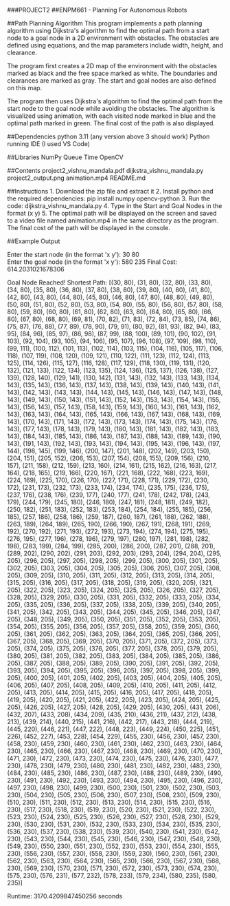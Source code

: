 ###PROJECT2
##ENPM661 - Planning For Autonomous Robots

##Path Planning Algorithm
This program implements a path planning algorithm using Dijkstra's algorithm to find the optimal path from a start node to a goal node in a 2D environment with obstacles. The obstacles are defined using equations, and the map parameters include width, height, and clearance.

The program first creates a 2D map of the environment with the obstacles marked as black and the free space marked as white. The boundaries and clearances are marked as gray. The start and goal nodes are also defined on this map.

The program then uses Dijkstra's algorithm to find the optimal path from the start node to the goal node while avoiding the obstacles. The algorithm is visualized using animation, with each visited node marked in blue and the optimal path marked in green. The final cost of the path is also displayed.

##Dependencies
	python 3.11 (any version above 3 should work)
	Python running IDE (I used VS Code)

##Libraries
	NumPy
	Queue
  Time
  OpenCV

##Contents
project2_vishnu_mandala.pdf
dijkstra_vishnu_mandala.py
project2_output.png
animation.mp4
README.md

##Instructions
	1. Download the zip file and extract it
	2. Install python and the required dependencies: pip install numpy opencv-python
	3. Run the code: dijkstra_vishnu_mandala.py
	4. Type in the Start and Goal Nodes in the format (x y)
    5. The optimal path will be displayed on the screen and saved to a video file named animation.mp4 in the same directory as the program. The final cost of the path will be displayed in the console.

##Example Output

Enter the start node (in the format 'x y'): 30 80   
Enter the goal node (in the format 'x y'): 580 235
Final Cost:  614.2031021678306

Goal Node Reached!
Shortest Path: [(30, 80), (31, 80), (32, 80), (33, 80), (34, 80), (35, 80), (36, 80), (37, 80), (38, 80), (39, 80), (40, 80), (41, 80), (42, 80), (43, 80), (44, 80), (45, 80), (46, 80), (47, 80), (48, 80), (49, 80), (50, 80), (51, 80), (52, 80), (53, 80), (54, 80), (55, 80), (56, 80), (57, 80), (58, 80), (59, 80), (60, 80), (61, 80), (62, 80), (63, 80), (64, 80), (65, 80), (66, 80), (67, 80), (68, 80), (69, 81), (70, 82), (71, 83), (72, 84), (73, 85), (74, 86), (75, 87), (76, 88), (77, 89), (78, 90), (79, 91), (80, 92), (81, 93), (82, 94), (83, 95), (84, 96), (85, 97), (86, 98), (87, 99), (88, 100), (89, 101), (90, 102), (91, 103), (92, 104), (93, 105), (94, 106), (95, 107), (96, 108), (97, 109), (98, 110), (99, 111), (100, 112), (101, 113), (102, 114), (103, 115), (104, 116), (105, 117), (106, 118), (107, 119), (108, 120), (109, 121), (110, 122), (111, 123), (112, 124), (113, 125), (114, 126), (115, 127), (116, 128), (117, 129), (118, 130), (119, 131), (120, 132), (121, 133), (122, 134), (123, 135), (124, 136), (125, 137), (126, 138), (127, 139), (128, 140), (129, 141), (130, 142), (131, 143), (132, 143), (133, 143), (134, 143), (135, 143), (136, 143), (137, 143), (138, 143), (139, 143), (140, 143), (141, 143), (142, 143), (143, 143), (144, 143), (145, 143), (146, 143), (147, 143), (148, 143), (149, 143), (150, 143), (151, 143), (152, 143), (153, 143), (154, 143), (155, 143), (156, 143), (157, 143), (158, 143), (159, 143), (160, 143), (161, 143), (162, 143), (163, 143), (164, 143), (165, 143), (166, 143), (167, 143), (168, 143), (169, 143), (170, 143), (171, 143), (172, 143), (173, 143), (174, 143), (175, 143), (176, 143), (177, 143), (178, 143), (179, 143), (180, 143), (181, 143), (182, 143), (183, 143), (184, 143), (185, 143), (186, 143), (187, 143), (188, 143), (189, 143), (190, 143), (191, 143), (192, 143), (193, 143), (194, 143), (195, 143), (196, 143), (197, 144), (198, 145), (199, 146), (200, 147), (201, 148), (202, 149), (203, 150), (204, 151), (205, 152), (206, 153), (207, 154), (208, 155), (209, 156), (210, 157), (211, 158), (212, 159), (213, 160), (214, 161), (215, 162), (216, 163), (217, 164), (218, 165), (219, 166), (220, 167), (221, 168), (222, 168), (223, 169), (224, 169), (225, 170), (226, 170), (227, 171), (228, 171), (229, 172), (230, 172), (231, 173), (232, 173), (233, 174), (234, 174), (235, 175), (236, 175), (237, 176), (238, 176), (239, 177), (240, 177), (241, 178), (242, 178), (243, 179), (244, 179), (245, 180), (246, 180), (247, 181), (248, 181), (249, 182), (250, 182), (251, 183), (252, 183), (253, 184), (254, 184), (255, 185), (256, 185), (257, 186), (258, 186), (259, 187), (260, 187), (261, 188), (262, 188), (263, 189), (264, 189), (265, 190), (266, 190), (267, 191), (268, 191), (269, 192), (270, 192), (271, 193), (272, 193), (273, 194), (274, 194), (275, 195), (276, 195), (277, 196), (278, 196), (279, 197), (280, 197), (281, 198), (282, 198), (283, 199), (284, 199), (285, 200), (286, 200), (287, 201), (288, 201), (289, 202), (290, 202), (291, 203), (292, 203), (293, 204), (294, 204), (295, 205), (296, 205), (297, 205), (298, 205), (299, 205), (300, 205), (301, 205), (302, 205), (303, 205), (304, 205), (305, 205), (306, 205), (307, 205), (308, 205), (309, 205), (310, 205), (311, 205), (312, 205), (313, 205), (314, 205), (315, 205), (316, 205), (317, 205), (318, 205), (319, 205), (320, 205), (321, 205), (322, 205), (323, 205), (324, 205), (325, 205), (326, 205), (327, 205), (328, 205), (329, 205), (330, 205), (331, 205), (332, 205), (333, 205), (334, 205), (335, 205), (336, 205), (337, 205), (338, 205), (339, 205), (340, 205), (341, 205), (342, 205), (343, 205), (344, 205), (345, 205), (346, 205), (347, 205), (348, 205), (349, 205), (350, 205), (351, 205), (352, 205), (353, 205), (354, 205), (355, 205), (356, 205), (357, 205), (358, 205), (359, 205), (360, 205), (361, 205), (362, 205), (363, 205), (364, 205), (365, 205), (366, 205), (367, 205), (368, 205), (369, 205), (370, 205), (371, 205), (372, 205), (373, 205), (374, 205), (375, 205), (376, 205), (377, 205), (378, 205), (379, 205), (380, 205), (381, 205), (382, 205), (383, 205), (384, 205), (385, 205), (386, 205), (387, 205), (388, 205), (389, 205), (390, 205), (391, 205), (392, 205), (393, 205), (394, 205), (395, 205), (396, 205), (397, 205), (398, 205), (399, 205), (400, 205), (401, 205), (402, 205), (403, 205), (404, 205), (405, 205), (406, 205), (407, 205), (408, 205), (409, 205), (410, 205), (411, 205), (412, 205), (413, 205), (414, 205), (415, 205), (416, 205), (417, 205), (418, 205), (419, 205), (420, 205), (421, 205), (422, 205), (423, 205), (424, 205), (425, 205), (426, 205), (427, 205), (428, 205), (429, 205), (430, 205), (431, 206), (432, 207), (433, 208), (434, 209), (435, 210), (436, 211), (437, 212), (438, 213), (439, 214), (440, 215), (441, 216), (442, 217), (443, 218), (444, 219), (445, 220), (446, 221), (447, 222), (448, 223), (449, 224), (450, 225), (451, 226), (452, 227), (453, 228), (454, 229), (455, 230), (456, 230), (457, 230), (458, 230), (459, 230), (460, 230), (461, 230), (462, 230), (463, 230), (464, 230), (465, 230), (466, 230), (467, 230), (468, 230), (469, 230), (470, 230), (471, 230), (472, 230), (473, 230), (474, 230), (475, 230), (476, 230), (477, 230), (478, 230), (479, 230), (480, 230), (481, 230), (482, 230), (483, 230), (484, 230), (485, 230), (486, 230), (487, 230), (488, 230), (489, 230), (490, 230), (491, 230), (492, 230), (493, 230), (494, 230), (495, 230), (496, 230), (497, 230), (498, 230), (499, 230), (500, 230), (501, 230), (502, 230), (503, 230), (504, 230), (505, 230), (506, 230), (507, 230), (508, 230), (509, 230), (510, 230), (511, 230), (512, 230), (513, 230), (514, 230), (515, 230), (516, 230), (517, 230), (518, 230), (519, 230), (520, 230), (521, 230), (522, 230), (523, 230), (524, 230), (525, 230), (526, 230), (527, 230), (528, 230), (529, 230), (530, 230), (531, 230), (532, 230), (533, 230), (534, 230), (535, 230), (536, 230), (537, 230), (538, 230), (539, 230), (540, 230), (541, 230), (542, 230), (543, 230), (544, 230), (545, 230), (546, 230), (547, 230), (548, 230), (549, 230), (550, 230), (551, 230), (552, 230), (553, 230), (554, 230), (555, 230), (556, 230), (557, 230), (558, 230), (559, 230), (560, 230), (561, 230), (562, 230), (563, 230), (564, 230), (565, 230), (566, 230), (567, 230), (568, 230), (569, 230), (570, 230), (571, 230), (572, 230), (573, 230), (574, 230), (575, 230), (576, 231), (577, 232), (578, 233), (579, 234), (580, 235), (580, 235)]

Runtime: 3170.4209847450256 seconds
